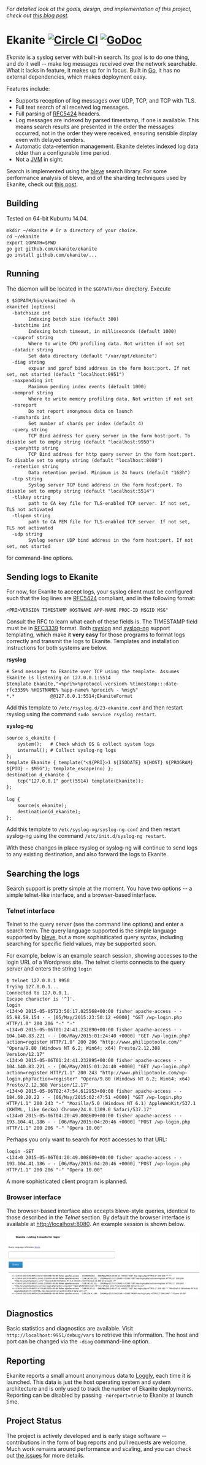 _For detailed look at the goals, design, and implementation of this project, check out [this blog post](http://www.philipotoole.com/designing-a-search-system-for-log-data-part-i/)._
# Ekanite [![Circle CI](https://circleci.com/gh/ekanite/ekanite/tree/master.svg?style=svg)](https://circleci.com/gh/ekanite/ekanite/tree/master) [![GoDoc](https://godoc.org/github.com/ekanite/ekanite?status.png)](https://godoc.org/github.com/ekanite/ekanite)
*Ekanite* is a syslog server with built-in search. Its goal is to do one thing, and do it well -- make log messages received over the network searchable. What it lacks in feature, it makes up for in focus. Built in [Go](http://www.golang.org), it has no external dependencies, which makes deployment easy.

Features include:

- Supports reception of log messages over UDP, TCP, and TCP with TLS.
- Full text search of all received log messages.
- Full parsing of [RFC5424](http://tools.ietf.org/html/rfc5424) headers.
- Log messages are indexed by parsed timestamp, if one is available. This means search results are presented in the order the messages occurred, not in the order they were received, ensuring sensible display even with delayed senders.
- Automatic data-retention management. Ekanite deletes indexed log data older than a configurable time period.
- Not a [JVM](https://java.com/en/download/) in sight.

Search is implemented using the [bleve](http://www.blevesearch.com/) search library. For some performance analysis of bleve, and of the sharding techniques used by Ekanite, check out [this post](http://www.philipotoole.com/increasing-bleve-performance-sharding/).

Building
------------
Tested on 64-bit Kubuntu 14.04.

    mkdir ~/ekanite # Or a directory of your choice.
    cd ~/ekanite
    export GOPATH=$PWD
    go get github.com/ekanite/ekanite
    go install github.com/ekanite/...

Running
------------
The daemon will be located in the ```$GOPATH/bin``` directory. Execute

```
$ $GOPATH/bin/ekanited -h
ekanited [options]
  -batchsize int
        Indexing batch size (default 300)
  -batchtime int
        Indexing batch timeout, in milliseconds (default 1000)
  -cpuprof string
        Where to write CPU profiling data. Not written if not set
  -datadir string
        Set data directory (default "/var/opt/ekanite")
  -diag string
        expvar and pprof bind address in the form host:port. If not set, not started (default "localhost:9951")
  -maxpending int
        Maximum pending index events (default 1000)
  -memprof string
        Where to write memory profiling data. Not written if not set
  -noreport
        Do not report anonymous data on launch
  -numshards int
        Set number of shards per index (default 4)
  -query string
        TCP Bind address for query server in the form host:port. To disable set to empty string (default "localhost:9950")
  -queryhttp string
        TCP Bind address for http query server in the form host:port. To disable set to empty string (default "localhost:8080")
  -retention string
        Data retention period. Minimum is 24 hours (default "168h")
  -tcp string
        Syslog server TCP bind address in the form host:port. To disable set to empty string (default "localhost:5514")
  -tlskey string
        path to CA key file for TLS-enabled TCP server. If not set, TLS not activated
  -tlspem string
        path to CA PEM file for TLS-enabled TCP server. If not set, TLS not activated
  -udp string
        Syslog server UDP bind address in the form host:port. If not set, not started
```

for command-line options.

Sending logs to Ekanite
------------
For now, for Ekanite to accept logs, your syslog client must be configured such that the log lines are [RFC5424](http://tools.ietf.org/html/rfc5424) compliant, and in the following format:

    <PRI>VERSION TIMESTAMP HOSTNAME APP-NAME PROC-ID MSGID MSG"

Consult the RFC to learn what each of these fields is. The TIMESTAMP field must be in [RFC3339](http://www.ietf.org/rfc/rfc3339.txt) format.  Both [rsyslog](http://www.rsyslog.com/) and [syslog-ng](http://www.balabit.com/network-security/syslog-ng) support templating, which make it **very easy** for those programs to format logs correctly and transmit the logs to Ekanite. Templates and installation instructions for both systems are below.

**rsyslog**

```
# Send messages to Ekanite over TCP using the template. Assumes Ekanite is listening on 127.0.0.1:5514
$template Ekanite,"<%pri%>%protocol-version% %timestamp:::date-rfc3339% %HOSTNAME% %app-name% %procid% - %msg%"
*.*             @@127.0.0.1:5514;EkaniteFormat
```
Add this template to `/etc/rsyslog.d/23-ekanite.conf` and then restart rsyslog using the command `sudo service rsyslog restart`.

**syslog-ng**

```
source s_ekanite {
	system();	# Check which OS & collect system logs
	internal();	# Collect syslog-ng logs
};
template Ekanite { template("<${PRI}>1 ${ISODATE} ${HOST} ${PROGRAM} ${PID} - $MSG"); template_escape(no) };
destination d_ekanite {
	tcp("127.0.0.1" port(5514) template(Ekanite));
};

log {
	source(s_ekanite);
	destination(d_ekanite);
};
```
Add this template to `/etc/syslog-ng/syslog-ng.conf` and then restart syslog-ng using the command `/etc/init.d/syslog-ng restart`.

With these changes in place rsyslog or syslog-ng will continue to send logs to any existing destination, and also forward the logs to Ekanite.

Searching the logs
------------
Search support is pretty simple at the moment. You have two options -- a simple telnet-like interface, and a browser-based interface.

### Telnet interface

Telnet to the query server (see the command line options) and enter a search term. The query language supported is the simple language supported by [bleve](http://godoc.org/github.com/blevesearch/bleve#NewQueryStringQuery), but a more sophisiticated query syntax, including searching for specific field values, may be supported soon.

For example, below is an example search session, showing accesses to the login URL of a Wordpress site. The telnet clients connects to the query server and enters the string `login`

```
$ telnet 127.0.0.1 9950
Trying 127.0.0.1...
Connected to 127.0.0.1.
Escape character is '^]'.
login
<134>0 2015-05-05T23:50:17.025568+00:00 fisher apache-access - - 65.98.59.154 - - [05/May/2015:23:50:12 +0000] "GET /wp-login.php HTTP/1.0" 200 206 "-" "-"
<134>0 2015-05-06T01:24:41.232890+00:00 fisher apache-access - - 104.140.83.221 - - [06/May/2015:01:24:40 +0000] "GET /wp-login.php?action=register HTTP/1.0" 200 206 "http://www.philipotoole.com/" "Opera/9.80 (Windows NT 6.2; Win64; x64) Presto/2.12.388 Version/12.17"
<134>0 2015-05-06T01:24:41.232895+00:00 fisher apache-access - - 104.140.83.221 - - [06/May/2015:01:24:40 +0000] "GET /wp-login.php?action=register HTTP/1.1" 200 243 "http://www.philipotoole.com/wp-login.php?action=register" "Opera/9.80 (Windows NT 6.2; Win64; x64) Presto/2.12.388 Version/12.17"
<134>0 2015-05-06T02:47:54.612953+00:00 fisher apache-access - - 184.68.20.22 - - [06/May/2015:02:47:51 +0000] "GET /wp-login.php HTTP/1.1" 200 243 "-" "Mozilla/5.0 (Windows NT 6.1) AppleWebKit/537.1 (KHTML, like Gecko) Chrome/24.0.1309.0 Safari/537.17"
<134>0 2015-05-06T04:20:49.008609+00:00 fisher apache-access - - 193.104.41.186 - - [06/May/2015:04:20:46 +0000] "POST /wp-login.php HTTP/1.1" 200 206 "-" "Opera 10.00"
```

Perhaps you only want to search for `POST` accesses to that URL:

```
login -GET
<134>0 2015-05-06T04:20:49.008609+00:00 fisher apache-access - - 193.104.41.186 - - [06/May/2015:04:20:46 +0000] "POST /wp-login.php HTTP/1.1" 200 206 "-" "Opera 10.00"
```

A more sophisticated client program is planned.

### Browser interface

The browser-based interface also accepts bleve-style queries, identical to those described in the _Telnet_ section. By default the browser interface is available at [http://localhost:8080](http://localhost:8080). An example session is shown below.

![Data Diagram](img/eq.png)

## Diagnostics
Basic statistics and diagnostics are available. Visit `http://localhost:9951/debug/vars` to retrieve this information. The host and port can be changed via the `-diag` command-line option.

## Reporting
Ekanite reports a small amount anonymous data to [Loggly](http://www.loggly.com), each time it is launched. This data is just the host operating system and system architecture and is only used to track the number of Ekanite deployments. Reporting can be disabled by passing `-noreport=true` to Ekanite at launch time.

## Project Status
The project is actively developed and is early stage software -- contributions in the form of bug reports and pull requests are welcome. Much work remains around performance and scaling, and you can check out [the issues](https://github.com/ekanite/ekanite/issues) for more details.

